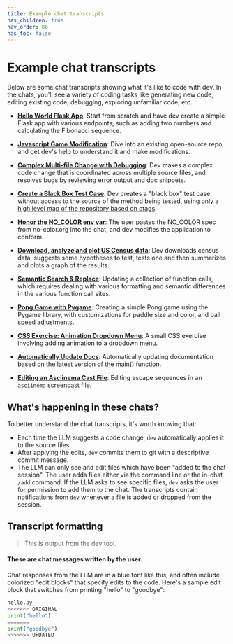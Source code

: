```yaml
---
title: Example chat transcripts
has_children: true
nav_order: 80
has_toc: false
---
```


# Example chat transcripts

Below are some chat transcripts showing what it's like to code with dev.
In the chats, you'll see a variety of coding tasks like generating new code, editing existing code, debugging, exploring unfamiliar code, etc.

* [**Hello World Flask App**](https://dev.chat/examples/hello-world-flask.html): Start from scratch and have dev create a simple Flask app with various endpoints, such as adding two numbers and calculating the Fibonacci sequence.

* [**Javascript Game Modification**](https://dev.chat/examples/2048-game.html): Dive into an existing open-source repo, and get dev's help to understand it and make modifications.

* [**Complex Multi-file Change with Debugging**](https://dev.chat/examples/complex-change.html): Dev makes a complex code change that is coordinated across multiple source files, and resolves bugs by reviewing error output and doc snippets.

* [**Create a Black Box Test Case**](https://dev.chat/examples/add-test.html): Dev creates a "black box" test case without access to the source of the method being tested, using only a [high level map of the repository based on ctags](https://dev.chat/docs/ctags.html).

* [**Honor the NO_COLOR env var**](https://dev.chat/examples/no-color.html): The user pastes the NO_COLOR spec from no-color.org into the chat, and dev modifies the application to conform.

* [**Download, analyze and plot US Census data**](https://dev.chat/examples/census.html): Dev downloads census data, suggests some hypotheses to test, tests one and then summarizes and plots a graph of the results.

* [**Semantic Search & Replace**](semantic-search-replace.md): Updating a collection of function calls, which requires dealing with various formatting and semantic differences in the various function call sites.

* [**Pong Game with Pygame**](pong.md): Creating a simple Pong game using the Pygame library, with customizations for paddle size and color, and ball speed adjustments.

* [**CSS Exercise: Animation Dropdown Menu**](css-exercises.md): A small CSS exercise involving adding animation to a dropdown menu.

* [**Automatically Update Docs**](update-docs.md): Automatically updating documentation based on the latest version of the main() function.

* [**Editing an Asciinema Cast File**](asciinema.md): Editing escape sequences in an `asciinema` screencast file.

## What's happening in these chats?

To better understand the chat transcripts, it's worth knowing that:

  - Each time the LLM suggests a code change, `dev` automatically applies it to the source files.
  - After applying the edits, `dev` commits them to git with a descriptive commit message.
  - The LLM can only see and edit files which have been "added to the chat session". The user adds files either via the command line or the in-chat `/add` command. If the LLM asks to see specific files, `dev` asks the user for permission to add them to the chat. The transcripts contain notifications from `dev` whenever a file is added or dropped from the session.

## Transcript formatting

<div class="chat-transcript" markdown="1">

> This is output from the dev tool.

#### These are chat messages written by the user.

Chat responses from the LLM are in a blue font like this, and often include colorized "edit blocks" that specify edits to the code.
Here's a sample edit block that switches from printing "hello" to "goodbye":

```python
hello.py
<<<<<<< ORIGINAL
print("hello")
=======
print("goodbye")
>>>>>>> UPDATED
```

</div>
